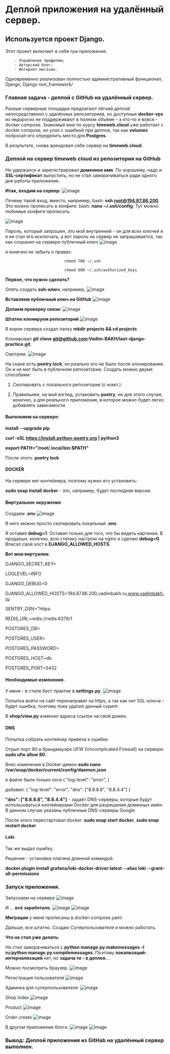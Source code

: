# Деплой приложения на удалённый сервер.

## Используется проект Django.

Этот проект включает в себя три приложения. 

        - Управление профилем;
        - Авторский блог;
        - Интернет магазин.

Одновременно реализован полностью административный функционал, Django, Django rest_framework/        

### Главная задача - деплой с GitHub на удалённый сервер.
Разные серверные площадки предлагают лёгкий деплой непосредственно с удалённых
репозиториев, но доступные **docker-vps** из недорогих не поддерживают в полном объёме - а
кто-то и вовсе - docker compose. 
Знакомый мне по курсу **timeweb.cloud** уже работает с  docker compose,
но упал с ошибкой при деплое, так как **volumes** попросил его определить место для **Postgres**.

В результате, снова арендовал себе сервер на **timeweb.cloud**.

### Деплой на сервер timeweb.cloud из репозитория на GitHub
Не удержался и зарегистрировал **доменное имя**. По хорошему, надо и **SSL-сертификат** выпустить,
но не стал заморачиваться ради одного дня работы приложения.

**Итак, входим на сервер:**
![image](https://github.com/user-attachments/assets/29c8308c-719c-4f50-ba09-a7bef4401379)

Почему такой вход, вместо, например, bash: **ssh root@194.87.86.200**. Это можно прописать 
в конфиге: bash: **nano ~/.ssh/config**. Тут можно любимые конфиги прописать.

![image](https://github.com/user-attachments/assets/67194519-99a3-448e-a9ff-3dddb7507a1c)

Пароль, который запрошен, это мой внутренний - он для всех ключей и я не стал его исключать,
а вот пароль на сервер не запрашивается, так как сохранил на сервере публичный ключ
![image](https://github.com/user-attachments/assets/2759cd36-ad8d-4848-95fc-a8686e56e3f4)

и конечно не забыть о правах: 
                              
                              chmod 700 ~/.ssh
                               
                              chmod 600 ~/.ssh/authorized_keys



**Первое, что нужно сделать?**

Опять создать **ssh-ключ**, например,
![image](https://github.com/user-attachments/assets/d44bdab9-4fc8-455c-a08c-935954cbbe0c)

**Вставляем публичный ключ на GitHub**
![image](https://github.com/user-attachments/assets/0dd7cc4d-adef-4be2-a153-96a31a77f5ed)

**Делаем проверку связи:**
![image](https://github.com/user-attachments/assets/081f7f94-7ab8-45aa-9aad-aa8cbc665949)

**Штатно клонируем репозиторий**
![image](https://github.com/user-attachments/assets/b0421c9f-7f51-4946-9cbf-77b3356234e8)

В корне сервера создал папку **mkdir projects && cd projects**

Клонировал **git clone git@github.com:Vadim-BAKH/last-django-practice.git**.

Смотрим.
![image](https://github.com/user-attachments/assets/b2f0427e-fb2d-4b0d-8787-5a3b51b11155)

На скане есть **poetry.lock**, но реально его не было после клонирования. Он и не мог быть 
в публичном репозитории. Создать можно двумя способами:

1. Скопировать с локального репозитория (с комп.).

2. Правильнее, на мой взгляд, установить **poetry**, не для этого случая, конечно, а для
   реального приложения, в которое можно будет легко добавлять зависимости.

#### Выполняем на сервере:

**install --upgrade pip**

**curl -sSL https://install.python-poetry.org | python3**

**export PATH="/root/.local/bin:$PATH"**

После этого:  **poetry lock**

#### DOCKER
На сервере нет контейнера, поэтому нужно его установить:

**sudo snap install docker** - это, например, будет последняя версия.

#### Виртуальное окружение
Создаем **.env** 
![image](https://github.com/user-attachments/assets/b147a593-1e40-4d06-a98d-fb79eda8a92f)

В него можно просто скопировать локальный **.env**.

Я оставил **debug=1**. Оставил только для того, что бы видеть картинки. В продакшн, конечно,
всю статику настрою на nginx и сделаю **debug=0**.
Вписал свой хост в **DJANGO_ALLOWED_HOSTS**.

**Вот мои виртуалки:**

DJANGO_SECRET_KEY=

LOGLEVEL=INFO

DJANGO_DEBUG=0

DJANGO_ALLOWED_HOSTS=194.87.86.200,vadimbakh.ru,www.vadimbakh.ru

SENTRY_DSN="https:

REDIS_URL=redis://redis:6379/1

POSTGRES_DB=

POSTGRES_USER=

POSTGRES_PASSWORD=

POSTGRES_HOST=db

POSTGRES_PORT=5432

#### Необходимые изменения.
У меня - в стиле бест практик в **settings.py**:
![image](https://github.com/user-attachments/assets/0a7065e2-1f9f-4a29-9bda-2ca8c5ed0ce5)

Попытка войти на сайт перенаправит на https, а так как нет SSL-ключа - будет ошибка, 
поэтому пока удалил данный скрипт.

В **shop/view.py** изменил адреса ссылок на свой домен.



#### DNS
Попытка собрать контейнер привела к ошибке. 

Отрыл порт 80 в брандмауэре UFW (Uncomplicated Firewall) на сервере: **sudo ufw allow 80**.

Внес изменения в Docker-демон **sudo nano /var/snap/docker/current/config/daemon.json**

в файле были только логи {
    "log-level":        "error",
}

добавил: {
    "log-level":        "error",
    "dns": ["8.8.8.8", "8.8.4.4"]
}

**"dns": ["8.8.8.8", "8.8.4.4"]** - задаёт DNS-серверы, которые будут использоваться контейнерами Docker 
для разрешения доменных имён. В данном случае указаны публичные DNS-серверы Google.

После этого перестартовал docker: **sudo snap start docker**, **sudo snap restart docker**

#### Loki
Так же выдал ошибку.

Решение - установка плагина длинной командой.

**docker plugin install grafana/loki-docker-driver:latest --alias loki --grant-all-permissions**

### Запуск приложения.
Запускаем на сервере
![image](https://github.com/user-attachments/assets/0c76231b-cb4e-40bb-9c6e-d1b491af1ada)

И ... **всё заработало**.
![image](https://github.com/user-attachments/assets/778310bc-4e0d-41de-96d4-37d69fa4c0ac)
![image](https://github.com/user-attachments/assets/190906bd-fa75-4bdb-bb93-8a6fc5f3a31b)

**Миграции** у меня прописаны в docker-compose.yaml.

Дальше, все штатно. Создаю Суперпользователя и можно работать.

**Что не стал уже делать:**

Не стал заморачиваться с **python manage.py makemessages -l ru**/**python manage.py compilemessages**.
Поэтому **локализаций-интернализаций** нет, но **задача то - в деплое**...

Можно посмотреть браузер.
![image](https://github.com/user-attachments/assets/7c16d80c-81ea-4e50-be45-cef5f7346f53)

Регистрация пользователя
![image](https://github.com/user-attachments/assets/c8e621f1-5129-4835-b64a-cc496d9f3638)

Админка для суперпользователя:
![image](https://github.com/user-attachments/assets/928ac589-0665-4cfe-87d8-2a095c0b9e7b)

Shop Index
![image](https://github.com/user-attachments/assets/2add9edc-91e7-4e86-9a03-e95369676ddc)

Product
![image](https://github.com/user-attachments/assets/660a84e6-e0dc-4458-b2db-9d29d5535df6)

Order create
![image](https://github.com/user-attachments/assets/609228fa-f3a6-4778-9a19-75ae47c68239)


В другом приложении блоги.
![image](https://github.com/user-attachments/assets/c5e9f93a-e777-4d53-9376-3e7a8791205b)
![image](https://github.com/user-attachments/assets/9c843c1e-dd18-431a-b017-cd945aae0e17)

### Вывод:  Деплой приложения из GitHab на удалённый сервер выполнен.































